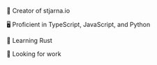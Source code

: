 🚀 Creator of stjarna.io

🖥️ Proficient in TypeScript, JavaScript, and Python

🤖 Learning Rust

💼 Looking for work
